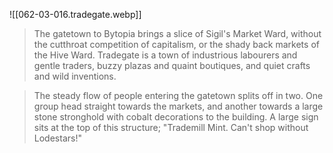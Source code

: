 ![[062-03-016.tradegate.webp]]

> The gatetown to Bytopia brings a slice of Sigil's Market Ward, without the cutthroat competition of capitalism, or the shady back markets of the Hive Ward. Tradegate is a town of industrious labourers and gentle traders, buzzy plazas and quaint boutiques, and quiet crafts and wild inventions.

> The steady flow of people entering the gatetown splits off in two. One group head straight towards the markets, and another towards a large stone stronghold with cobalt decorations to the building. A large sign sits at the top of this structure; "Trademill Mint. Can't shop without Lodestars!"